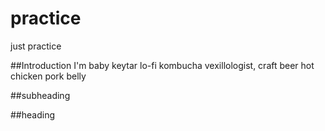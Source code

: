 # practice
just practice

##Introduction
I'm baby keytar lo-fi kombucha vexillologist, craft beer hot chicken pork belly


##subheading




##heading